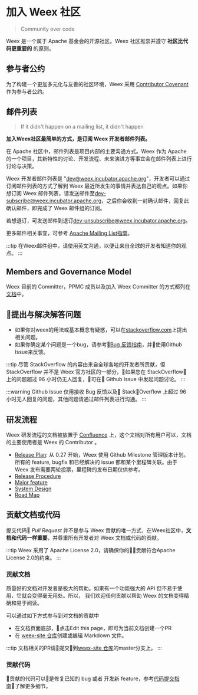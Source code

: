 # 加入 Weex 社区
> Community over code

Weex 是一个属于 Apache 基金会的开源社区。Weex 社区推崇并遵守 **社区比代码更重要的** 的原则。

## 参与者公约
为了构建一个更加多元化与友善的社区环境，Weex 采用 [Contributor Covenant](https://www.contributor-covenant.org/version/1/4/code-of-conduct) 作为参与者公约。

## 邮件列表
> If it didn't happen on a mailing list, it didn't happen

**加入Weex社区最简单的方式，是订阅 Weex 开发者邮件列表。**

在 Apache 社区中，邮件列表是项目内部的主要沟通方式。Weex 作为 Apache 的一个项目，其新特性的讨论、开发流程、未来演进方等事宜会在邮件列表上进行讨论与决策。

Weex 开发者邮件列表是 "dev@weex.incubator.apache.org"，开发者可以通过订阅邮件列表的方式了解到 Weex 最近所发生的事情并表达自己的观点。如果你想订阅 Weex 邮件列表，请发送邮件至[dev-subscribe@weex.incubator.apache.org](mailto:dev-subscribe@weex.incubator.apache.org?subject=%28send%20this%20email%20to%20subscribe%29)，之后你会收到一封确认邮件，回复此确认邮件，即完成了 Weex 邮件组的订阅。

若想退订，可发送邮件到退订[dev-unsubscribe@weex.incubator.apache.org](mailto:dev-unsubscribe@weex.incubator.apache.org?subject=%28send%20this%20email%20to%20unsubscribe%29)。

更多邮件相关事宜，可参考 [Apache Mailing List指南](https://apache.org/foundation/mailinglists.html)。

:::tip
在Weex邮件组中，请使用英文沟通，以便让来自全球的开发者知道你的观点。
:::

## Members and Governance Model
Weex 目前的 Committer，PPMC 成员以及加入 Weex Committer 的方式都列在[文档](https://cwiki.apache.org/confluence/x/bFoyBw)中。

## 提出与解决解答问题
* 如果你对weex的用法或基本概念有疑惑，可以在[stackoverflow.com](http://stackoverflow.com/questions/tagged/weex)上提出相关问题。
* 如果你确定某个问题是一个bug，请参考[Bug 反馈指南](./bug-report-guidelines.html)，并使用Github Issue来反馈。

:::tip
尽管 StackOverflow 的内容由来自全球各地的开发者所贡献，但 StackOverflow 并不是 Weex 官方社区的一部分，如果您在 StackOverflow 上的问题超过 96 小时仍无人回复，可在 Github Issue 中发起问题讨论。
:::

:::warning
Github Issue 仅用接收 Bug 反馈以及 StackOverflow 上超过 96 小时无人回复的问题，其他问题请通过邮件列表进行沟通。
:::

## 研发流程
Weex 研发流程的文档被放置于 [Confluence](https://cwiki.apache.org/confluence/x/eJBTB) 上，这个文档对所有用户可以，文档的主要使用者是 Weex 的 Contributor 。

* [Release Plan](https://github.com/apache/incubator-weex/milestones): 从 0.27 开始，Weex 使用 Github Milestone 管理版本计划。所有的 feature, bugfix 和已经解决的 issue 都和某个里程碑关联。由于 Weex 发布需要两轮投票，里程碑的发布日期仅供参考。
* [Release Procedure](https://cwiki.apache.org/confluence/x/_I5TBw)
* [Major feature](https://github.com/apache/incubator-weex/projects)
* [System Design](https://cwiki.apache.org/confluence/x/XYxTBw)
* [Road Map](https://cwiki.apache.org/confluence/x/fJBTBw)

## 贡献文档或代码
提交代码 *Pull Request* 并不是参与 Weex 贡献的唯一方式，在Weex社区中，**文档和代码一样重要**，并尊重所有开发者对 Weex 文档或代码的贡献。

:::tip
Weex 采用了 Apache License 2.0，请确保你的贡献符合Apache License 2.0的约束。
:::

### 贡献文档
质量好的文档对开发者是极大的帮助。如果有一个功能强大的 API 但不易于使用，它就会变得毫无用处。所以， 我们欢迎任何贡献以帮助 Weex 的文档变得精确和易于阅读。

可以通过如下方式参与到对文档的贡献中
* 在文档页面底部，点击Edit this page，即可为当前文档创建一个PR
* 在 [weex-site 仓库](https://github.com/apache/incubator-weex-site)创建或编辑 Markdown 文件。

:::tip
文档相关的PR请提交到[weex-site 仓库](https://github.com/apache/incubator-weex-site)的master分支上。
:::

### 贡献代码
贡献的代码可以是修复已知的 bug 或者 开发新 feature，参考[代码提交指南](./contribute-code.html)了解更多细节。
